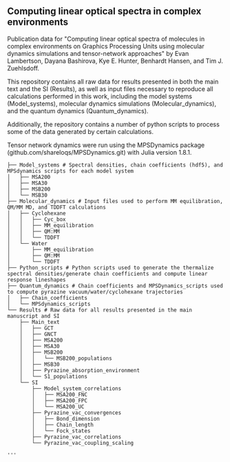 ## Computing linear optical spectra in complex environments
Publication data for "Computing linear optical spectra of molecules in complex environments on Graphics Processing Units using molecular 
dynamics simulations and tensor-network approaches" by Evan Lambertson, Dayana Bashirova, Kye E. Hunter, Benhardt Hansen, and Tim J. Zuehlsdoff.

This repository contains all raw data for results presented in both the main text and the SI (Results), as well as input files necessary
to reproduce all calculations performed in this work, including the model systems (Model_systems), molecular dynamics simulations 
(Molecular_dynamics), and the quantum dynamics (Quantum_dynamics). 

Additionally, the repository contains a number of python scripts to process some of the data generated by certain calculations.

Tensor network dynamics were run using the MPSDynamics package (github.com/shareloqs/MPSDynamics.git) with Julia version 1.8.1.

```
├── Model_systems # Spectral densities, chain coefficients (hdf5), and MPSdynamics scripts for each model system
│   ├── MSA200
│   ├── MSA30
│   ├── MSB200
│   └── MSB30
├── Molecular_dynamics # Input files used to perform MM equilibration, QM/MM MD, and TDDFT calculations  
│   ├── Cyclohexane
│   │   ├── Cyc_box
│   │   ├── MM_equilibration
│   │   ├── QM:MM
│   │   └── TDDFT
│   └── Water
│       ├── MM_equilibration
│       ├── QM:MM
│       └── TDDFT
├── Python_scripts # Python scripts used to generate the thermalize spectral densities/generate chain coefficients and compute linear response lineshapes
├── Quantum_dynamics # Chain coefficients and MPSDynamics_scripts used to compute pyrazine vacuum/water/cyclohexane trajectories
│   ├── Chain_coefficients
│   └── MPSdynamics_scripts
└── Results # Raw data for all results presented in the main manuscript and SI
    ├── Main_text
    │   ├── GCT
    │   ├── GNCT
    │   ├── MSA200
    │   ├── MSA30
    │   ├── MSB200
    │   │   └── MSB200_populations
    │   ├── MSB30
    │   ├── Pyrazine_absorption_environment
    │   └── S1_populations
    └── SI
        ├── Model_system_correlations
        │   ├── MSA200_FNC
        │   ├── MSA200_FPC
        │   └── MSA200_UC
        ├── Pyrazine_vac_convergences
        │   ├── Bond_dimension
        │   ├── Chain_length
        │   └── Fock_states
        ├── Pyrazine_vac_correlations
        └── Pyrazine_vac_coupling_scaling

'''
